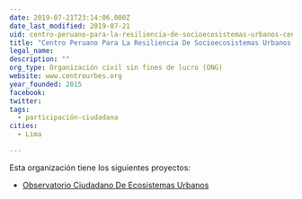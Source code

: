```yaml
---
date: 2019-07-21T23:14:06.000Z
date_last_modified: 2019-07-21
uid: centro-peruano-para-la-resiliencia-de-socioecosistemas-urbanos-centro-urbes
title: "Centro Peruano Para La Resiliencia De Socioecosistemas Urbanos - Centro Urbes"
legal_name: 
description: ""
org_type: Organización civil sin fines de lucro (ONG)
website: www.centrourbes.org
year_founded: 2015
facebook: 
twitter: 
tags:
  - participación-ciudadana
cities: 
  - Lima

---
```


Esta organización tiene los siguientes proyectos:

- [Observatorio Ciudadano De Ecosistemas Urbanos](/i/observatorio-ciudadano-de-ecosistemas-urbanos.html)
